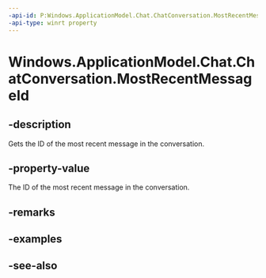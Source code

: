 ```yaml
---
-api-id: P:Windows.ApplicationModel.Chat.ChatConversation.MostRecentMessageId
-api-type: winrt property
---
```


<!-- Property syntax
public string MostRecentMessageId { get; }
-->

# Windows.ApplicationModel.Chat.ChatConversation.MostRecentMessageId

## -description
Gets the ID of the most recent message in the conversation.

## -property-value
The ID of the most recent message in the conversation.

## -remarks

## -examples

## -see-also
